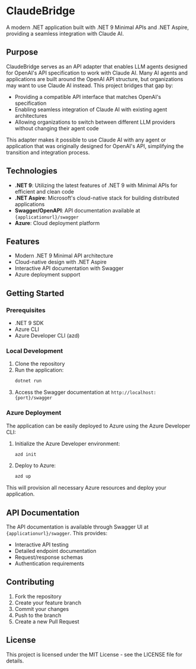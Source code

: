 # ClaudeBridge

A modern .NET application built with .NET 9 Minimal APIs and .NET Aspire, providing a seamless integration with Claude AI.

## Purpose

ClaudeBridge serves as an API adapter that enables LLM agents designed for OpenAI's API specification to work with Claude AI. Many AI agents and applications are built around the OpenAI API structure, but organizations may want to use Claude AI instead. This project bridges that gap by:

- Providing a compatible API interface that matches OpenAI's specification
- Enabling seamless integration of Claude AI with existing agent architectures
- Allowing organizations to switch between different LLM providers without changing their agent code

This adapter makes it possible to use Claude AI with any agent or application that was originally designed for OpenAI's API, simplifying the transition and integration process.

## Technologies

- **.NET 9**: Utilizing the latest features of .NET 9 with Minimal APIs for efficient and clean code
- **.NET Aspire**: Microsoft's cloud-native stack for building distributed applications
- **Swagger/OpenAPI**: API documentation available at `{applicationurl}/swagger`
- **Azure**: Cloud deployment platform

## Features

- Modern .NET 9 Minimal API architecture
- Cloud-native design with .NET Aspire
- Interactive API documentation with Swagger
- Azure deployment support

## Getting Started

### Prerequisites

- .NET 9 SDK
- Azure CLI
- Azure Developer CLI (azd)

### Local Development

1. Clone the repository
2. Run the application:
   ```bash
   dotnet run
   ```
3. Access the Swagger documentation at `http://localhost:{port}/swagger`

### Azure Deployment

The application can be easily deployed to Azure using the Azure Developer CLI:

1. Initialize the Azure Developer environment:
   ```bash
   azd init
   ```

2. Deploy to Azure:
   ```bash
   azd up
   ```

This will provision all necessary Azure resources and deploy your application.

## API Documentation

The API documentation is available through Swagger UI at `{applicationurl}/swagger`. This provides:
- Interactive API testing
- Detailed endpoint documentation
- Request/response schemas
- Authentication requirements

## Contributing

1. Fork the repository
2. Create your feature branch
3. Commit your changes
4. Push to the branch
5. Create a new Pull Request

## License

This project is licensed under the MIT License - see the LICENSE file for details. 